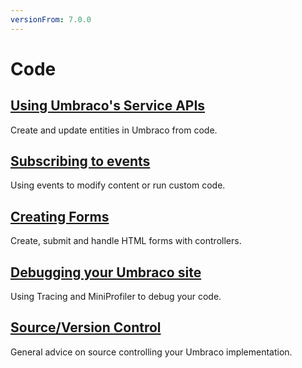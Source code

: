 ```yaml
---
versionFrom: 7.0.0
---
```


# Code

## [Using Umbraco's Service APIs](Umbraco-Services/)

Create and update entities in Umbraco from code.

## [Subscribing to events](Subscribing-To-Events/)

Using events to modify content or run custom code.

## [Creating Forms](Creating-Forms/)

Create, submit and handle HTML forms with controllers.

## [Debugging your Umbraco site](Debugging/)

Using Tracing and MiniProfiler to debug your code.

## [Source/Version Control](Source-Control/)

General advice on source controlling your Umbraco implementation.
